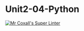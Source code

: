 # Unit2-04-Python
[![Mr Coxall's Super Linter](https://github.com/ICS3U-Programming-NathanA/Unit2-04-Python/workflows/Mr%20Coxall's%20Super%20Linter/badge.svg)](https://github.com/ICS3U-Programming-NathanA/Unit2-04-Python/actions/)
